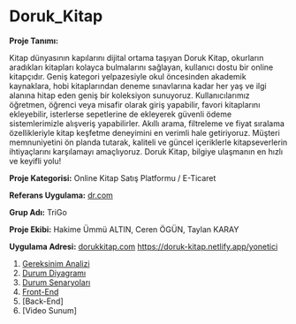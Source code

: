 # Doruk_Kitap

**Proje Tanımı:**

Kitap dünyasının kapılarını dijital ortama taşıyan Doruk Kitap, okurların aradıkları kitapları kolayca bulmalarını sağlayan, kullanıcı dostu bir online kitapçıdır. Geniş kategori yelpazesiyle okul öncesinden akademik kaynaklara, hobi kitaplarından deneme sınavlarına kadar her yaş ve ilgi alanına hitap eden geniş bir koleksiyon sunuyoruz. Kullanıcılarımız öğretmen, öğrenci veya misafir olarak giriş yapabilir, favori kitaplarını ekleyebilir, isterlerse sepetlerine de ekleyerek güvenli ödeme sistemlerimizle alışveriş yapabilirler. Akıllı arama, filtreleme ve fiyat sıralama özellikleriyle kitap keşfetme deneyimini en verimli hale getiriyoruz. Müşteri memnuniyetini ön planda tutarak, kaliteli ve güncel içeriklerle kitapseverlerin ihtiyaçlarını karşılamayı amaçlıyoruz. Doruk Kitap, bilgiye ulaşmanın en hızlı ve keyifli yolu!

**Proje Kategorisi:** Online Kitap Satış Platformu / E-Ticaret

**Referans Uygulama:** [dr.com](https://www.dr.com.tr)

**Grup Adı:** TriGo

**Proje Ekibi:** Hakime Ümmü ALTIN, Ceren ÖGÜN, Taylan KARAY

**Uygulama Adresi:** 
[dorukkitap.com](https://doruk-kitap.netlify.app)
https://doruk-kitap.netlify.app/yonetici

1. [Gereksinim Analizi](GereksinimAnailiz.md)
2. [Durum Diyagramı](DurumDiyagramı.png)
3. [Durum Senaryoları](DurumSenaryoları.md)
4. [Front-End](Front-end.md)
5. [Back-End]
6. [Video Sunum]
